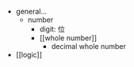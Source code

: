 - general...
    - number
        - digit: 位
        - [[whole number]]
            - decimal whole number
- [[logic]]
